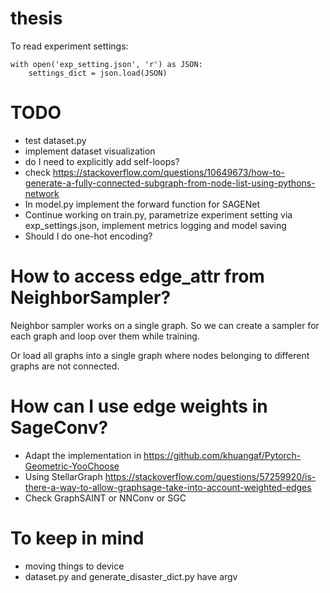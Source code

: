 # thesis

To read experiment settings:
```
with open('exp_setting.json', 'r') as JSON:
    settings_dict = json.load(JSON)
```

# TODO
- test dataset.py
- implement dataset visualization
- do I need to explicitly add self-loops?
- check https://stackoverflow.com/questions/10649673/how-to-generate-a-fully-connected-subgraph-from-node-list-using-pythons-network
- In model.py implement the forward function for SAGENet
- Continue working on train.py, parametrize experiment setting via exp_settings.json, implement metrics logging and model saving
- Should I do one-hot encoding?

# How to access edge_attr from NeighborSampler?
Neighbor sampler works on a single graph. So we can create a sampler for each graph and loop over them while training.

Or load all graphs into a single graph where nodes belonging to different graphs are not connected.

# How can I use edge weights in SageConv?
- Adapt the implementation in https://github.com/khuangaf/Pytorch-Geometric-YooChoose
- Using StellarGraph https://stackoverflow.com/questions/57259920/is-there-a-way-to-allow-graphsage-take-into-account-weighted-edges
- Check GraphSAINT or NNConv or SGC

# To keep in mind
- moving things to device
- dataset.py and generate_disaster_dict.py have argv